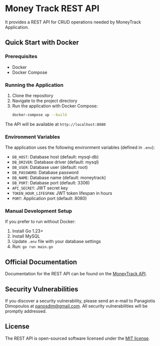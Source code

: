 # Money Track REST API

It provides a REST API for CRUD operations needed by MoneyTrack Application.

## Quick Start with Docker

### Prerequisites

-   Docker
-   Docker Compose

### Running the Application

1. Clone the repository
2. Navigate to the project directory
3. Run the application with Docker Compose:
    ```bash
    docker-compose up --build
    ```

The API will be available at `http://localhost:8080`

### Environment Variables

The application uses the following environment variables (defined in `.env`):

-   `DB_HOST`: Database host (default: mysql-db)
-   `DB_DRIVER`: Database driver (default: mysql)
-   `DB_USER`: Database user (default: root)
-   `DB_PASSWORD`: Database password
-   `DB_NAME`: Database name (default: moneytrack)
-   `DB_PORT`: Database port (default: 3306)
-   `API_SECRET`: JWT secret key
-   `TOKEN_HOUR_LIFESPAN`: JWT token lifespan in hours
-   `PORT`: Application port (default: 8080)

### Manual Development Setup

If you prefer to run without Docker:

1. Install Go 1.23+
2. Install MySQL
3. Update `.env` file with your database settings
4. Run: `go run main.go`

## Official Documentation

Documentation for the REST API can be found on the [MoneyTrack API](https://documenter.getpostman.com/view/4800685/S1LzwReP).

## Security Vulnerabilities

If you discover a security vulnerability, please send an e-mail to Panagiotis Dimopoulos at panosdim@gmail.com. All security vulnerabilities will be promptly addressed.

## License

The REST API is open-sourced software licensed under the [MIT license](https://opensource.org/licenses/MIT).
